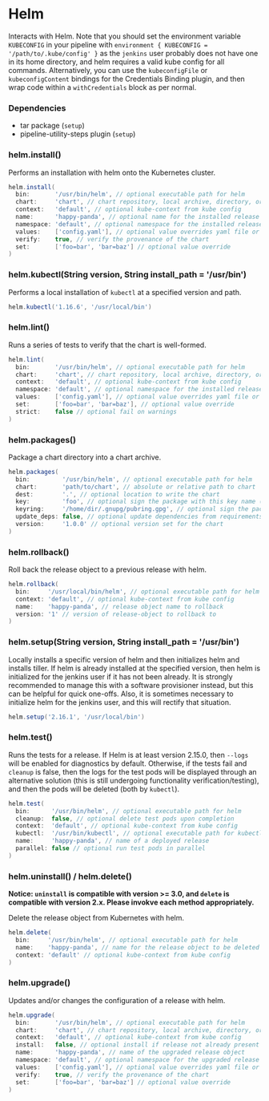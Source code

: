 # Helm

Interacts with Helm. Note that you should set the environment variable `KUBECONFIG` in your pipeline with `environment { KUBECONFIG = '/path/to/.kube/config' }` as the `jenkins` user probably does not have one in its home directory, and helm requires a valid kube config for all commands. Alternatively, you can use the `kubeconfigFile` or `kubeconfigContent` bindings for the Credentials Binding plugin, and then wrap code within a `withCredentials` block as per normal.

### Dependencies

- tar package (`setup`)
- pipeline-utility-steps plugin (`setup`)

### helm.install()
Performs an installation with helm onto the Kubernetes cluster.

```groovy
helm.install(
  bin:       '/usr/bin/helm', // optional executable path for helm
  chart:     'chart', // chart repository, local archive, directory, or url to install
  context:   'default', // optional kube-context from kube config
  name:      'happy-panda', // optional name for the installed release object
  namespace: 'default', // optional namespace for the installed release object
  values:    ['config.yaml'], // optional value overrides yaml file or url
  verify:    true, // verify the provenance of the chart
  set:       ['foo=bar', 'bar=baz'] // optional value override
)
```

### helm.kubectl(String version, String install_path = '/usr/bin')
Performs a local installation of `kubectl` at a specified version and path.

```groovy
helm.kubectl('1.16.6', '/usr/local/bin')
```

### helm.lint()
Runs a series of tests to verify that the chart is well-formed.

```groovy
helm.lint(
  bin:       '/usr/bin/helm', // optional executable path for helm
  chart:     'chart', // chart repository, local archive, directory, or url to install
  context:   'default', // optional kube-context from kube config
  namespace: 'default', // optional namespace for the installed release object
  values:    ['config.yaml'], // optional value overrides yaml file or url
  set:       ['foo=bar', 'bar=baz'], // optional value override
  strict:    false // optional fail on warnings
)
```

### helm.packages()
Package a chart directory into a chart archive.

```groovy
helm.packages(
  bin:         '/usr/bin/helm', // optional executable path for helm
  chart:       'path/to/chart', // absolute or relative path to chart
  dest:        '.', // optional location to write the chart
  key:         'foo', // optional sign the package with this key name (mutually exclusive with keyring)
  keyring:     '/home/dir/.gnupg/pubring.gpg', // optional sign the package with the public keyring at this location (mutually exclusive with key)
  update_deps: false, // optional update dependencies from requirements prior to packaging
  version:     '1.0.0' // optional version set for the chart
)
```

### helm.rollback()
Roll back the release object to a previous release with helm.

```groovy
helm.rollback(
  bin:     '/usr/local/bin/helm', // optional executable path for helm
  context: 'default', // optional kube-context from kube config
  name:    'happy-panda', // release object name to rollback
  version: '1' // version of release-object to rollback to
)
```

### helm.setup(String version, String install_path = '/usr/bin')
Locally installs a specific version of helm and then initializes helm and installs tiller. If helm is already installed at the specified version, then helm is initialized for the jenkins user if it has not been already. It is strongly recommended to manage this with a software provisioner instead, but this can be helpful for quick one-offs. Also, it is sometimes necessary to initialize helm for the jenkins user, and this will rectify that situation.

```groovy
helm.setup('2.16.1', '/usr/local/bin')
```

### helm.test()
Runs the tests for a release. If Helm is at least version 2.15.0, then `--logs` will be enabled for diagnostics by default. Otherwise, if the tests fail and `cleanup` is false, then the logs for the test pods will be displayed through an alternative solution (this is still undergoing functionality verification/testing), and then the pods will be deleted (both by `kubectl`).

```groovy
helm.test(
  bin:      '/usr/bin/helm', // optional executable path for helm
  cleanup:  false, // optional delete test pods upon completion
  context:  'default', // optional kube-context from kube config
  kubectl:  '/usr/bin/kubectl', // optional executable path for kubectl
  name:     'happy-panda', // name of a deployed release
  parallel: false // optional run test pods in parallel
)
```

### helm.uninstall() / helm.delete()
**Notice: `uninstall` is compatible with version >= 3.0, and `delete` is compatible with version 2.x. Please invokve each method appropriately.**

Delete the release object from Kubernetes with helm.

```groovy
helm.delete(
  bin:     '/usr/bin/helm', // optional executable path for helm
  name:    'happy-panda', // name for the release object to be deleted
  context: 'default' // optional kube-context from kube config
)
```

### helm.upgrade()
Updates and/or changes the configuration of a release with helm.

```groovy
helm.upgrade(
  bin:       '/usr/bin/helm', // optional executable path for helm
  chart:     'chart', // chart repository, local archive, directory, or url to upgrade
  context:   'default', // optional kube-context from kube config
  install:   false, // optional install if release not already present
  name:      'happy-panda', // name of the upgraded release object
  namespace: 'default', // optional namespace for the upgraded release object
  values:    ['config.yaml'], // optional value overrides yaml file or url
  verify:    true, // verify the provenance of the chart
  set:       ['foo=bar', 'bar=baz'] // optional value override
)
```
